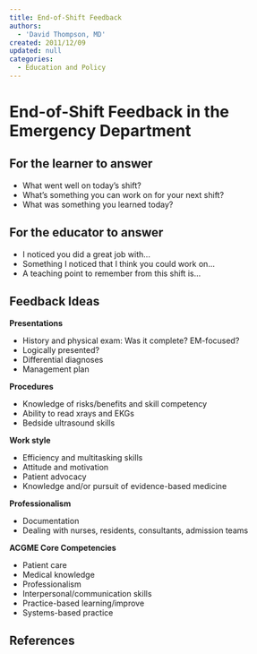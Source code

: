 ```yaml
---
title: End-of-Shift Feedback
authors:
  - 'David Thompson, MD'
created: 2011/12/09
updated: null
categories:
  - Education and Policy
---
```


# End-of-Shift Feedback in the Emergency Department

## For the learner to answer

- What went well on today’s shift?
- What’s something you can work on for your next shift?
- What was something you learned today? 

## For the educator to answer

- I noticed you did a great job with...
- Something I noticed that I think you could work on... 
- A teaching point to remember from this shift is... 

## Feedback Ideas

**Presentations**

- History and physical exam: Was it complete? EM-focused?
- Logically presented?
- Differential diagnoses
- Management plan

**Procedures**

- Knowledge of risks/benefits and skill competency
- Ability to read xrays and EKGs
- Bedside ultrasound skills

**Work style**

- Efficiency and multitasking skills
- Attitude and motivation
- Patient advocacy
- Knowledge and/or pursuit of evidence-based medicine

**Professionalism**

- Documentation
- Dealing with nurses, residents, consultants, admission teams 

**ACGME Core Competencies**

- Patient care
- Medical knowledge
- Professionalism
- Interpersonal/communication skills 
- Practice-based learning/improve 
- Systems-based practice

## References
